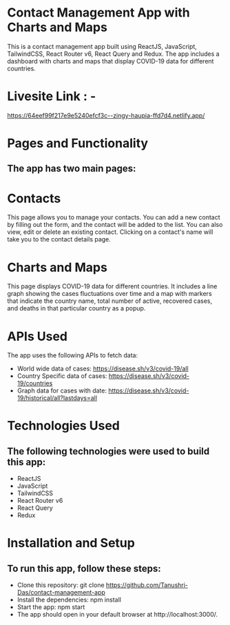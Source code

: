 # Contact Management App with Charts and Maps
This is a contact management app built using ReactJS, JavaScript, TailwindCSS, React Router v6, React Query and Redux. 
The app includes a dashboard with charts and maps that display COVID-19 data for different countries.

# Livesite Link : - 
https://64eef99f217e9e5240efcf3c--zingy-haupia-ffd7d4.netlify.app/

# Pages and Functionality
## The app has two main pages:

# Contacts
This page allows you to manage your contacts. You can add a new contact by filling out the form, and the contact will be added to the list. You can also view, edit or delete an existing contact. Clicking on a contact's name will take you to the contact details page.

# Charts and Maps
This page displays COVID-19 data for different countries. It includes a line graph showing the cases fluctuations over 
time and a map with markers that indicate the country name, total number of active, 
recovered cases, and deaths in that particular country as a popup.

# APIs Used
The app uses the following APIs to fetch data:

- World wide data of cases: https://disease.sh/v3/covid-19/all
- Country Specific data of cases: https://disease.sh/v3/covid-19/countries
- Graph data for cases with date: https://disease.sh/v3/covid-19/historical/all?lastdays=all

# Technologies Used
## The following technologies were used to build this app:

- ReactJS
- JavaScript
- TailwindCSS
- React Router v6
- React Query
- Redux
# Installation and Setup
## To run this app, follow these steps:

- Clone this repository: git clone https://github.com/Tanushri-Das/contact-management-app
- Install the dependencies: npm install
- Start the app: npm start
- The app should open in your default browser at http://localhost:3000/.